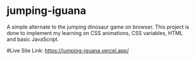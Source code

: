 # jumping-iguana
A simple alternate to the jumping dinosaur game on browser. This project is done to implement my learning on CSS animations, CSS variables, HTML and basic JavaScript.

#Live Site
Link: https://jumping-iguana.vercel.app/
